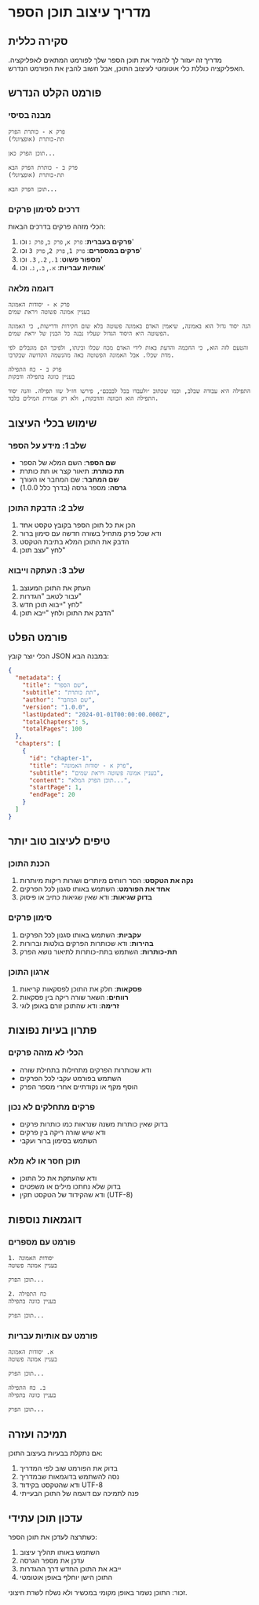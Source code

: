# מדריך עיצוב תוכן הספר

## סקירה כללית

מדריך זה יעזור לך להמיר את תוכן הספר שלך לפורמט המתאים לאפליקציה. האפליקציה כוללת כלי אוטומטי לעיצוב התוכן, אבל חשוב להבין את הפורמט הנדרש.

## פורמט הקלט הנדרש

### מבנה בסיסי
```
פרק א - כותרת הפרק
תת-כותרת (אופציונלי)

תוכן הפרק כאן...

פרק ב - כותרת הפרק הבא
תת-כותרת (אופציונלי)

תוכן הפרק הבא...
```

### דרכים לסימון פרקים

הכלי מזהה פרקים בדרכים הבאות:

1. **פרקים בעברית**: `פרק א`, `פרק ב`, `פרק ג` וכו'
2. **פרקים במספרים**: `פרק 1`, `פרק 2`, `פרק 3` וכו'
3. **מספור פשוט**: `1.`, `2.`, `3.` וכו'
4. **אותיות עבריות**: `א.`, `ב.`, `ג.` וכו'

### דוגמה מלאה

```
פרק א - יסודות האמונה
בעניין אמונה פשוטה ויראת שמים

הנה יסוד גדול הוא באמונה, שיאמין האדם באמונה פשוטה בלא שום חקירות ודרישות, כי האמונה הפשוטה היא היסוד הגדול שעליו נבנה כל הבנין של יראת שמים.

והטעם לזה הוא, כי החכמה והדעת באות לידי האדם מכח שכלו ובינתו, ולפיכך הם מוגבלים לפי מדת שכלו. אבל האמונה הפשוטה באה מהנשמה הקדושה שבקרבו.

פרק ב - כח התפילה
בעניין כוונה בתפילה ודבקות

התפילה היא עבודה שבלב, וכמו שכתוב ״ולעבדו בכל לבבכם״, פירשו חז״ל שזו תפילה. והנה יסוד התפילה הוא הכוונה והדבקות, ולא רק אמירת המילים בלבד.
```

## שימוש בכלי העיצוב

### שלב 1: מידע על הספר
- **שם הספר**: השם המלא של הספר
- **תת כותרת**: תיאור קצר או תת כותרת
- **שם המחבר**: שם המחבר או העורך
- **גרסה**: מספר גרסה (בדרך כלל 1.0.0)

### שלב 2: הדבקת התוכן
1. הכן את כל תוכן הספר בקובץ טקסט אחד
2. ודא שכל פרק מתחיל בשורה חדשה עם סימון ברור
3. הדבק את התוכן המלא בתיבת הטקסט
4. לחץ "עצב תוכן"

### שלב 3: העתקה וייבוא
1. העתק את התוכן המעוצב
2. עבור לטאב "הגדרות"
3. לחץ "ייבוא תוכן חדש"
4. הדבק את התוכן ולחץ "ייבא תוכן"

## פורמט הפלט

הכלי יוצר קובץ JSON במבנה הבא:

```json
{
  "metadata": {
    "title": "שם הספר",
    "subtitle": "תת כותרת",
    "author": "שם המחבר",
    "version": "1.0.0",
    "lastUpdated": "2024-01-01T00:00:00.000Z",
    "totalChapters": 5,
    "totalPages": 100
  },
  "chapters": [
    {
      "id": "chapter-1",
      "title": "פרק א - יסודות האמונה",
      "subtitle": "בעניין אמונה פשוטה ויראת שמים",
      "content": "תוכן הפרק המלא...",
      "startPage": 1,
      "endPage": 20
    }
  ]
}
```

## טיפים לעיצוב טוב יותר

### הכנת התוכן
1. **נקה את הטקסט**: הסר רווחים מיותרים ושורות ריקות מיותרות
2. **אחד את הפורמט**: השתמש באותו סגנון לכל הפרקים
3. **בדוק שגיאות**: ודא שאין שגיאות כתיב או פיסוק

### סימון פרקים
1. **עקביות**: השתמש באותו סגנון לכל הפרקים
2. **בהירות**: ודא שכותרות הפרקים בולטות וברורות
3. **תת-כותרות**: השתמש בתת-כותרות לתיאור נושא הפרק

### ארגון התוכן
1. **פסקאות**: חלק את התוכן לפסקאות קריאות
2. **רווחים**: השאר שורה ריקה בין פסקאות
3. **זרימה**: ודא שהתוכן זורם באופן לוגי

## פתרון בעיות נפוצות

### הכלי לא מזהה פרקים
- ודא שכותרות הפרקים מתחילות בתחילת שורה
- השתמש בפורמט עקבי לכל הפרקים
- הוסף מקף או נקודתיים אחרי מספר הפרק

### פרקים מתחלקים לא נכון
- בדוק שאין כותרות משנה שנראות כמו כותרות פרקים
- ודא שיש שורה ריקה בין פרקים
- השתמש בסימון ברור ועקבי

### תוכן חסר או לא מלא
- ודא שהעתקת את כל התוכן
- בדוק שלא נחתכו מילים או משפטים
- ודא שהקידוד של הטקסט תקין (UTF-8)

## דוגמאות נוספות

### פורמט עם מספרים
```
1. יסודות האמונה
בעניין אמונה פשוטה

תוכן הפרק...

2. כח התפילה
בעניין כוונה בתפילה

תוכן הפרק...
```

### פורמט עם אותיות עבריות
```
א. יסודות האמונה
בעניין אמונה פשוטה

תוכן הפרק...

ב. כח התפילה
בעניין כוונה בתפילה

תוכן הפרק...
```

## תמיכה ועזרה

אם נתקלת בבעיות בעיצוב התוכן:

1. בדוק את הפורמט שוב לפי המדריך
2. נסה להשתמש בדוגמאות שבמדריך
3. ודא שהטקסט בקידוד UTF-8
4. פנה לתמיכה עם דוגמה של התוכן הבעייתי

## עדכון תוכן עתידי

כשתרצה לעדכן את תוכן הספר:

1. השתמש באותו תהליך עיצוב
2. עדכן את מספר הגרסה
3. ייבא את התוכן החדש דרך ההגדרות
4. התוכן הישן יוחלף באופן אוטומטי

זכור: התוכן נשמר באופן מקומי במכשיר ולא נשלח לשרת חיצוני.